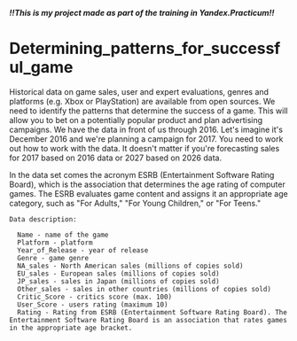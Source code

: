 ***!!This is my project made as part of the training in Yandex.Practicum!!***

# Determining_patterns_for_successful_game

Historical data on game sales, user and expert evaluations, genres and platforms (e.g. Xbox or PlayStation) are available from open sources. We need to identify the patterns that determine the success of a game. This will allow you to bet on a potentially popular product and plan advertising campaigns.
We have the data in front of us through 2016. Let's imagine it's December 2016 and we're planning a campaign for 2017. You need to work out how to work with the data. It doesn't matter if you're forecasting sales for 2017 based on 2016 data or 2027 based on 2026 data.

In the data set comes the acronym ESRB (Entertainment Software Rating Board), which is the association that determines the age rating of computer games. The ESRB evaluates game content and assigns it an appropriate age category, such as "For Adults," "For Young Children," or "For Teens."

```
Data description:

  Name - name of the game
  Platform - platform
  Year_of_Release - year of release
  Genre - game genre
  NA_sales - North American sales (millions of copies sold)
  EU_sales - European sales (millions of copies sold)
  JP_sales - sales in Japan (millions of copies sold)
  Other_sales - sales in other countries (millions of copies sold)
  Critic_Score - critics score (max. 100)
  User_Score - users rating (maximum 10)
  Rating - Rating from ESRB (Entertainment Software Rating Board). The Entertainment Software Rating Board is an association that rates games in the appropriate age bracket.
  
```  
